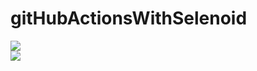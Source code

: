 # gitHubActionsWithSelenoid
<img src="https://github.com/oshcherbina17/gitHubActionsWithSelenoid/workflows/SelenoidTest/badge.svg?branch=master"><br>
<img src="https://github.com/oshcherbina17/gitHubActionsWithSelenoid/workflows/publishTestResult/badge.svg?branch=master"><br>

